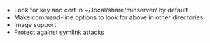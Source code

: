 * Look for key and cert in ~/.local/share/minserver/ by default
* Make command-line options to look for above in other directories
* Image support
* Protect against symlink attacks

